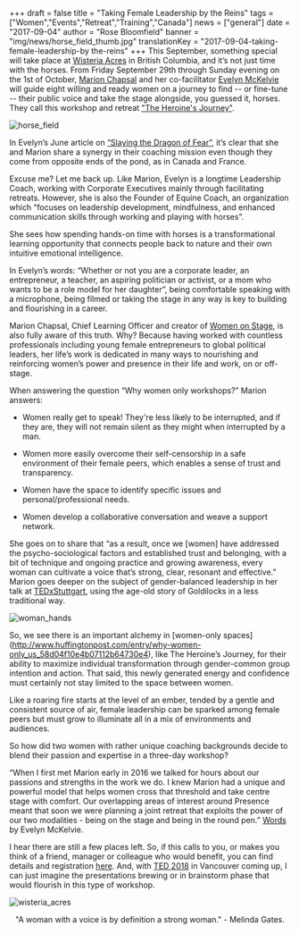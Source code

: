 +++
draft			= false
title			= "Taking Female Leadership by the Reins"
tags			= ["Women","Events","Retreat","Training","Canada"]
news			= ["general"] 
date			= "2017-09-04"
author			= "Rose Bloomfield"
banner			= "img/news/horse_field_thumb.jpg"
translationKey	= "2017-09-04-taking-female-leadership-by the-reins"
+++
This September, something special will take place at [Wisteria Acres](http://www.wisteriaacres.com) in British Columbia, and it’s not just time with the horses. From Friday September 29th through Sunday evening on the 1st of October, [Marion Chapsal](https://www.ideasonstage.com/team/marion-chapsal/) and her co-facilitator [Evelyn McKelvie](https://www.linkedin.com/in/evelynmckelvie/) will guide eight willing and ready women on a journey to find -- or fine-tune -- their public voice and take the stage alongside, you guessed it, horses. They call this workshop and retreat ["The Heroine's Journey"](https://www.eventbrite.ca/e/the-heroines-journey-she-finds-her-voice-and-takes-the-stage-tickets-33416050306).

![horse_field][pic1]

In Evelyn’s June article on [“Slaying the Dragon of Fear”](https://www.linkedin.com/pulse/slaying-dragon-fear-evelyn-mckelvie), it’s clear that she and Marion share a synergy in their coaching mission even though they come from opposite ends of the pond, as in Canada and France.  

Excuse me? Let me back up. Like Marion, Evelyn is a longtime Leadership Coach, working with Corporate Executives mainly through facilitating retreats. However, she is also the Founder of Equine Coach, an organization which “focuses on leadership development, mindfulness, and enhanced communication skills through working and playing with horses”. 

She sees how spending hands-on time with horses is a transformational learning opportunity that connects people back to nature and their own intuitive emotional intelligence.

In Evelyn’s words: “Whether or not you are a corporate leader, an entrepreneur, a teacher, an aspiring politician or activist, or a mom who wants to be a role model for her daughter”, being comfortable speaking with a microphone, being filmed or taking the stage in any way is key to building and flourishing in a career. 

Marion Chapsal, Chief Learning Officer and creator of [Women on Stage](https://www.ideasonstage.com/training-workshops/women-on-stage/), is also fully aware of this truth. Why? Because having worked with countless professionals including young female entrepreneurs to global political leaders, her life’s work is dedicated in many ways to nourishing and reinforcing women’s power and presence in their life and work, on or off-stage. 

When answering the question “Why women only workshops?” Marion answers:

* Women really get to speak! They're less likely to be interrupted, and if they are, they will not remain silent as they might when interrupted by a man.

* Women more easily overcome their self-censorship in a safe environment of their female peers, which enables a sense of trust and transparency.

* Women have the space to identify specific issues and personal/professional needs.

* Women develop a collaborative conversation and weave a support network.

She goes on to share that “as a result, once we [women] have addressed the psycho-sociological factors and established trust and belonging, with a bit of technique and ongoing practice and growing awareness, every woman can cultivate a voice that’s strong, clear, resonant and effective.” Marion goes deeper on the subject of gender-balanced leadership in her talk at [TEDxStuttgart](https://www.youtube.com/watch?v=cEqK275To_U), using the age-old story of Goldilocks in a less traditional way.

![woman_hands][pic2]

So, we see there is an important alchemy in [women-only spaces] (http://www.huffingtonpost.com/entry/why-women-only_us_58d04f10e4b07112b64730e4), like The Heroine’s Journey, for their ability to maximize individual transformation through gender-common group intention and action. That said, this newly generated energy and confidence must certainly not stay limited to the space between women. 

Like a roaring fire starts at the level of an ember, tended by a gentle and consistent source of air, female leadership can be sparked among female peers but must grow to illuminate all in a mix of environments and audiences. 

So how did two women with rather unique coaching backgrounds decide to blend their passion and expertise in a three-day workshop?

“When I first met Marion early in 2016 we talked for hours about our passions and strengths in the work we do. I knew Marion had a unique and powerful model that helps women cross that threshold and take centre stage with comfort. Our overlapping areas of interest around Presence meant that soon we were planning a joint retreat that exploits the power of our two modalities - being on the stage and being in the round pen.” [Words](https://www.linkedin.com/pulse/feeling-like-duck-out-water-evelyn-mckelvie) by Evelyn McKelvie.

I hear there are still a few places left. So, if this calls to you, or makes you think of a friend, manager or colleague who would benefit, you can find details and registration [here](https://www.eventbrite.ca/e/the-heroines-journey-she-finds-her-voice-and-takes-the-stage-tickets-33416050306). And, with [TED 2018](https://ted2018.ted.com/) in Vancouver coming up, I can just imagine the presentations brewing or in brainstorm phase that would flourish in this type of workshop. 

![wisteria_acres][pic3]

<p style="text-align: center;">"A woman with a voice is by definition a strong woman." - Melinda Gates.</p>

[pic1]: /img/news/horse_field_thumb.jpg
[pic2]: /img/news/woman_hands_thumb.jpg
[pic3]: /img/news/wisteria_acres_thumb.jpg